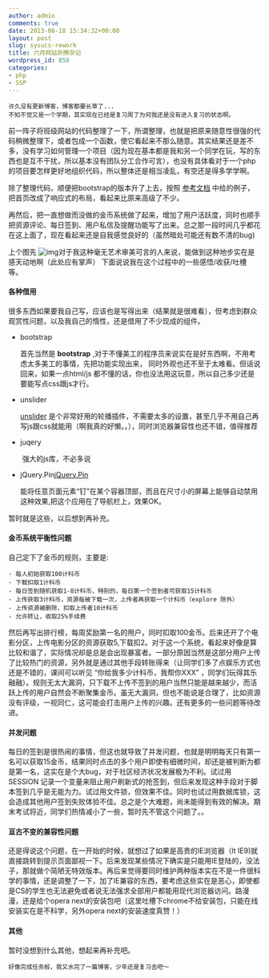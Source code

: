 ```yaml
---
author: admin
comments: true
date: 2013-06-18 15:34:32+00:00
layout: post
slug: sysucs-rework
title: 六月网站折腾杂记
wordpress_id: 858
categories:
- php
- SSP
---
```



    许久没有更新博客，博客都要长草了...
    不知不觉又是一个学期，其实现在已经是复习周了为何我还是没有进入复习的状态啊。

前一阵子将班级网站的代码整理了一下，所谓整理，也就是把原来随意性很强的代码稍微整理下，或者包成一个函数，使它看起来不那么随意。其实结果还是差不多，没有学习如何管理一个项目（因为现在基本都是我和另一个同学在玩，写的东西也是互不干扰，所以基本没有团队分工合作可言），也没有具体看对于一个php的项目要怎样更好地组织代码，所以整体还是相当凌乱，有空还是得多学学啊。

除了整理代码，顺便把bootstrap的版本升了上去，按照
[参考文档](http://www.bootcss.com)
中给的例子，把首页改成了响应式的布局，看起来比原来高级了不少。

再然后，把一直想做而没做的金币系统做了起来，增加了用户活跃度，同时也顺手把资源评论、每日签到、用户私信及提醒功能写了出来。总之那一段时间几乎都花在这上面了，现在看起来还是自我感觉良好的（虽然暗处可能还有数不清的bug)

上个图先 ![img](http://ww3.sinaimg.cn/large/50b560a5gw1e5smmdwahlj211y0lcn28.jpg)对于我这种毫无艺术审美可言的人来说，能做到这种地步实在是感天动地啊（此处应有掌声） 下面说说我在这个过程中的一些感悟/收获/吐槽 等。


#### 各种借用


很多东西如果要我自己写，应该也是写得出来（结果就是很难看），但考虑到群众观赏性问题，以及我自己的惰性，还是借用了不少现成的组件。

	
  * bootstrap

      首先当然是 **bootstrap** ,对于不懂美工的程序员来说实在是好东西啊，不用考虑太多美工的事情，先把功能实现出来， 同时外观也还不至于太难看。但话说回来，如果一点html/js 都不懂的话，你也没法用这玩意，所以自己多少还是要能写点css跟js才行。

	
  * unslider

      [unslider](http://www.bootcss.com/p/unslider) 是个非常好用的轮播插件，不需要太多的设置，甚至几乎不用自己再写js跟css就能用（啊我真的好懒。。），同时浏览器兼容性也还不错，值得推荐

	
  * juqery

       强大的js库，不必多说

	
  * jQuery.Pin[jQuery.Pin](http://www.bootcss.com/p/jquery.pin/) 

      能将任意页面元素“钉”在某个容器顶部，而且在尺寸小的屏幕上能够自动禁用这种效果,把这个应用在了导航栏上，效果OK。


暂时就是这些，以后想到再补充。


#### 金币系统平衡性问题


自己定下了金币的规则，主要是:

    
    - 每人初始获取100计科币
    - 下载扣取1计科币
    - 每日签到随机获取1-8计科币，特别的，每日第一个签到者可获取15计科币
    - 上传获取3计科币，资源每被下载一次，上传者再获取一个计科币（explore 除外）
    - 上传资源被删除，扣取上传者10计科币
    - 允许转让，收取25%手续费


然后再写出排行榜，每周奖励第一名的用户，同时扣取100金币。后来还开了个电影分区，上传电影分区的资源获取5,下载扣2。对于这一个系统，看起来好像是算比较和谐了，实际情况却是总是会出现暴富者。一部分原因当然是这部分用户上传了比较热门的资源，另外就是通过其他手段转账得来（让同学们多了点娱乐方式也还是不错的，课间可以听见 “你给我多少计科币，我帮你XXX” ，同学们玩得其乐融融）。规则无太大漏洞，只下载不上传不签到的用户当然只能是越来越少，而活跃上传的用户自然会不断聚集金币。虽无大漏洞，但也不能说是合理了，比如资源没有评级，一视同仁，这可能会打击用户上传的兴趣。还有更多的一些问题等待改进。


#### 并发问题


每日的签到是很热闹的事情，但这也就导致了并发问题，也就是明明每天只有第一名可以获取15金币，结果同时点击的多个用户即使有细微时间，却还是被判断为都是第一名，这实在是个大bug，对于社区经济状况发展极为不利。试过用 SESSION 记录一个变量来阻止用户刷新式的抢签到，但后来发现这种手段对于脚本签到几乎是无能为力。试过用文件锁，但效果不佳。同时也试过用数据库锁，这会造成其他用户签到失败体验不佳。总之是个大难题，尚未能得到有效的解决。期末考试将近，同学们热情减小了一些，暂时先不管这个问题了。。


#### 亘古不变的兼容性问题


还是得说这个问题，在一开始的时候，就想过了如果是高贵的IE浏览器（lt IE9)就直接跳转到提示页面鄙视一下。后来发现某些情况下确实是只能用IE登陆的，没法子，那就做个简陋无特效版本。再后来觉得要同时维护两种版本实在不是一件很科学的事情，还是调整了一下，加了IE兼容的东西，要考虑这些实在是恶心，即使都是CS的学生也无法避免或者说无法强求全部用户都能用现代浏览器访问。路漫漫，还是给个opera next的安装包吧（这里吐槽下chrome不给安装包，只能在线安装实在是不科学，另外opera next的安装速度真赞！）


#### 其他


暂时没想到什么其他，想起来再补充吧。

    
    好像完成任务般，我又水完了一篇博客，少年还是复习去吧～
